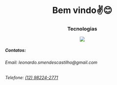 <h1 align="center">Bem vindo✌️😊</h1>
<h3 align="center">Tecnologias</h3>


<p align="center">
  <a href="https://skillicons.dev">
    <img src="https://skillicons.dev/icons?i=js,ts,react,html,css,tailwind,linux,postgres&perline=2" />
  </a>
</p>

<div>
<h5>Contatos: </h5>
<h6 align="">Email: <a>leonardo.smendescastilho@gmail.com</a></h6> 
<h6 align="start">Telefone: <a href="https://wa.me/5512982242771?text=Ol%C3%A1%2C%20tudo%20bem%3F">(12) 98224-2771</a></h6> 
</div>

